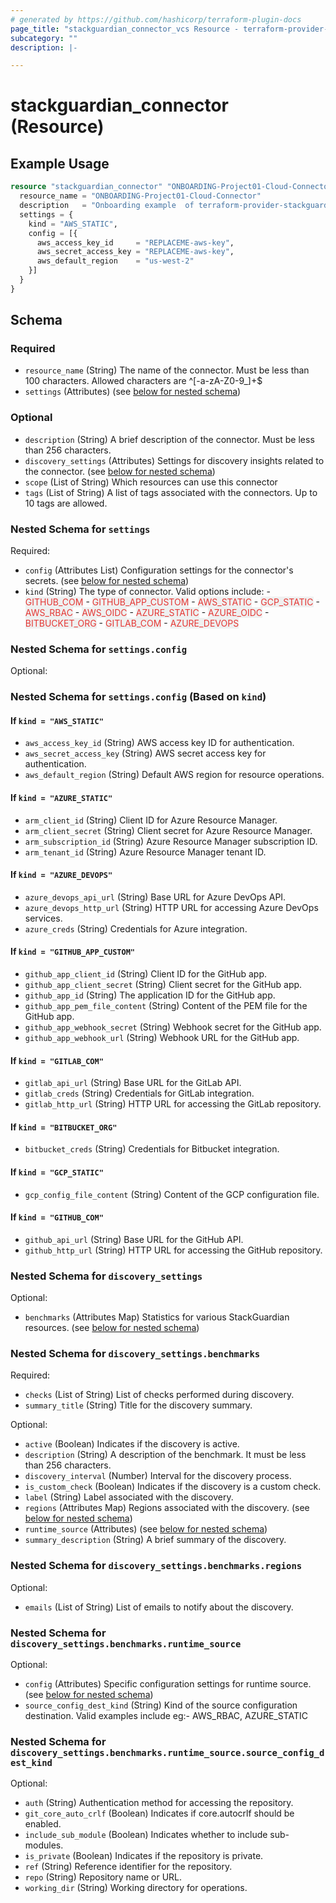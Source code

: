 ```yaml
---
# generated by https://github.com/hashicorp/terraform-plugin-docs
page_title: "stackguardian_connector_vcs Resource - terraform-provider-stackguardian"
subcategory: ""
description: |-

---
```


# stackguardian_connector (Resource)

## Example Usage

```terraform
resource "stackguardian_connector" "ONBOARDING-Project01-Cloud-Connector" {
  resource_name = "ONBOARDING-Project01-Cloud-Connector"
  description   = "Onboarding example  of terraform-provider-stackguardian for ConnectorCloud"
  settings = {
    kind = "AWS_STATIC",
    config = [{
      aws_access_key_id     = "REPLACEME-aws-key",
      aws_secret_access_key = "REPLACEME-aws-key",
      aws_default_region    = "us-west-2"
    }]
  }
}
```

<!-- schema generated by tfplugindocs -->
## Schema

### Required

- `resource_name` (String) The name of the connector. Must be less than 100 characters. Allowed characters are ^[-a-zA-Z0-9_]+$
- `settings` (Attributes) (see [below for nested schema](#nestedatt--settings))

### Optional

- `description` (String) A brief description of the connector. Must be less than 256 characters.
- `discovery_settings` (Attributes) Settings for discovery insights related to the connector. (see [below for nested schema](#nestedatt--discovery_settings))
- `scope` (List of String) Which resources can use this connector
- `tags` (List of String) A list of tags associated with the connectors. Up to 10 tags are allowed.

<a id="nestedatt--settings"></a>
### Nested Schema for `settings`

Required:

- `config` (Attributes List) Configuration settings for the connector's secrets. (see [below for nested schema](#nestedatt--settings--config))
- `kind` (String) The type of connector. Valid options include:
							- <span style="background-color: #eff0f0; color: #e53835;">GITHUB_COM</span>
							- <span style="background-color: #eff0f0; color: #e53835;">GITHUB_APP_CUSTOM</span>
							- <span style="background-color: #eff0f0; color: #e53835;">AWS_STATIC</span>
							- <span style="background-color: #eff0f0; color: #e53835;">GCP_STATIC</span>
							- <span style="background-color: #eff0f0; color: #e53835;">AWS_RBAC</span>
							- <span style="background-color: #eff0f0; color: #e53835;">AWS_OIDC</span>
							- <span style="background-color: #eff0f0; color: #e53835;">AZURE_STATIC</span>
							- <span style="background-color: #eff0f0; color: #e53835;">AZURE_OIDC</span>
							- <span style="background-color: #eff0f0; color: #e53835;">BITBUCKET_ORG</span>
							- <span style="background-color: #eff0f0; color: #e53835;">GITLAB_COM</span>
							- <span style="background-color: #eff0f0; color: #e53835;">AZURE_DEVOPS</span>

<a id="nestedatt--settings--config"></a>
### Nested Schema for `settings.config`

Optional:

### Nested Schema for `settings.config` (Based on `kind`)

#### If `kind = "AWS_STATIC"`
- `aws_access_key_id` (String) AWS access key ID for authentication.
- `aws_secret_access_key` (String) AWS secret access key for authentication.
- `aws_default_region` (String) Default AWS region for resource operations.

#### If `kind = "AZURE_STATIC"`

- `arm_client_id` (String) Client ID for Azure Resource Manager.
- `arm_client_secret` (String) Client secret for Azure Resource Manager.
- `arm_subscription_id` (String) Azure Resource Manager subscription ID.
- `arm_tenant_id` (String) Azure Resource Manager tenant ID.

#### If `kind = "AZURE_DEVOPS"`
- `azure_devops_api_url` (String) Base URL for Azure DevOps API.
- `azure_devops_http_url` (String) HTTP URL for accessing Azure DevOps services.
- `azure_creds` (String) Credentials for Azure integration.

#### If `kind = "GITHUB_APP_CUSTOM"`
- `github_app_client_id` (String) Client ID for the GitHub app.
- `github_app_client_secret` (String) Client secret for the GitHub app.
- `github_app_id` (String) The application ID for the GitHub app.
- `github_app_pem_file_content` (String) Content of the PEM file for the GitHub app.
- `github_app_webhook_secret` (String) Webhook secret for the GitHub app.
- `github_app_webhook_url` (String) Webhook URL for the GitHub app.

#### If `kind = "GITLAB_COM"`
- `gitlab_api_url` (String) Base URL for the GitLab API.
- `gitlab_creds` (String) Credentials for GitLab integration.
- `gitlab_http_url` (String) HTTP URL for accessing the GitLab repository.

#### If `kind = "BITBUCKET_ORG"`
- `bitbucket_creds` (String) Credentials for Bitbucket integration.

#### If `kind = "GCP_STATIC"`
- `gcp_config_file_content` (String) Content of the GCP configuration file.

#### If `kind = "GITHUB_COM"`
- `github_api_url` (String) Base URL for the GitHub API.
- `github_http_url` (String) HTTP URL for accessing the GitHub repository.



<a id="nestedatt--discovery_settings"></a>
### Nested Schema for `discovery_settings`

Optional:

- `benchmarks` (Attributes Map) Statistics for various StackGuardian resources. (see [below for nested schema](#nestedatt--discovery_settings--benchmarks))

<a id="nestedatt--discovery_settings--benchmarks"></a>
### Nested Schema for `discovery_settings.benchmarks`

Required:

- `checks` (List of String) List of checks performed during discovery.
- `summary_title` (String) Title for the discovery summary.

Optional:

- `active` (Boolean) Indicates if the discovery is active.
- `description` (String) A description of the benchmark. It must be less than 256 characters.
- `discovery_interval` (Number) Interval for the discovery process.
- `is_custom_check` (Boolean) Indicates if the discovery is a custom check.
- `label` (String) Label associated with the discovery.
- `regions` (Attributes Map) Regions associated with the discovery. (see [below for nested schema](#nestedatt--discovery_settings--benchmarks--regions))
- `runtime_source` (Attributes) (see [below for nested schema](#nestedatt--discovery_settings--benchmarks--runtime_source))
- `summary_description` (String) A brief summary of the discovery.

<a id="nestedatt--discovery_settings--benchmarks--regions"></a>
### Nested Schema for `discovery_settings.benchmarks.regions`

Optional:

- `emails` (List of String) List of emails to notify about the discovery.


<a id="nestedatt--discovery_settings--benchmarks--runtime_source"></a>
### Nested Schema for `discovery_settings.benchmarks.runtime_source`

Optional:

- `config` (Attributes) Specific configuration settings for runtime source. (see [below for nested schema](#nestedatt--discovery_settings--benchmarks--runtime_source--config))
- `source_config_dest_kind` (String) Kind of the source configuration destination. Valid examples include eg:- AWS_RBAC, AZURE_STATIC

<a id="nestedatt--discovery_settings--benchmarks--runtime_source--config"></a>

### Nested Schema for `discovery_settings.benchmarks.runtime_source.source_config_dest_kind`

Optional:

- `auth` (String) Authentication method for accessing the repository.
- `git_core_auto_crlf` (Boolean) Indicates if core.autocrlf should be enabled.
- `include_sub_module` (Boolean) Indicates whether to include sub-modules.
- `is_private` (Boolean) Indicates if the repository is private.
- `ref` (String) Reference identifier for the repository.
- `repo` (String) Repository name or URL.
- `working_dir` (String) Working directory for operations.
